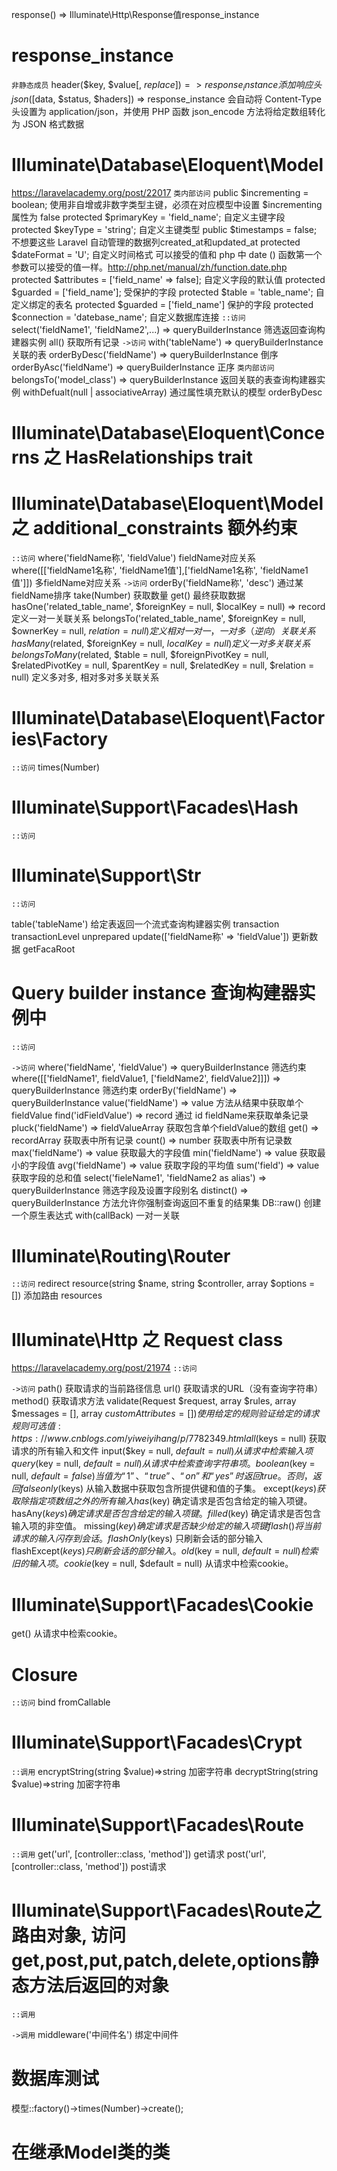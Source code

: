 response() => Illuminate\Http\Response值response_instance

# response_instance
`非静态成员`
header($key, $value[, $replace]) => response_instance
添加响应头
json([$data, $status, $haders]) => response_instance
会自动将 Content-Type 头设置为 application/json，并使用 PHP 函数 json_encode 方法将给定数组转化为 JSON 格式数据

# Illuminate\Database\Eloquent\Model
https://laravelacademy.org/post/22017
`类内部访问`
public $incrementing = boolean;
使用非自增或非数字类型主键，必须在对应模型中设置 $incrementing 属性为 false
protected $primaryKey = 'field_name';
自定义主键字段
protected $keyType = 'string';
自定义主键类型
public $timestamps = false;
不想要这些 Laravel 自动管理的数据列created_at和updated_at
protected $dateFormat = 'U';
自定义时间格式 可以接受的值和 php 中 date () 函数第一个参数可以接受的值一样。http://php.net/manual/zh/function.date.php
protected $attributes = ['field_name' => false];
自定义字段的默认值
protected $guarded = ['field_name'];
受保护的字段
protected $table = 'table_name';
自定义绑定的表名
protected $guarded = ['field_name']
保护的字段
protected $connection = 'datebase_name';
自定义数据库连接
`::访问`
select('fieldName1', 'fieldName2',...) => queryBuilderInstance
筛选返回查询构建器实例
all()
获取所有记录
`->访问`
with('tableName') => queryBuilderInstance
关联的表
orderByDesc('fieldName') => queryBuilderInstance
倒序
orderByAsc('fieldName') => queryBuilderInstance
正序
`类内部访问`
belongsTo('model_class') => queryBuilderInstance
返回关联的表查询构建器实例
withDefualt(null | associativeArray)
通过属性填充默认的模型
orderByDesc

# Illuminate\Database\Eloquent\Concerns 之 HasRelationships trait


# Illuminate\Database\Eloquent\Model 之 additional_constraints 额外约束
`::访问`
where('fieldName称', 'fieldValue')
fieldName对应关系
where([['fieldName1名称', 'fieldName1值'],['fieldName1名称', 'fieldName1值']])
多fieldName对应关系
`->访问`
orderBy('fieldName称', 'desc')
通过某fieldName排序
take(Number)
获取数量
get()
最终获取数据
hasOne('related_table_name', $foreignKey = null, $localKey = null) => record
定义一对一关联关系
belongsTo('related_table_name', $foreignKey = null, $ownerKey = null, $relation = null)
定义相对一对一， 一对多（逆向）关联关系
hasMany($related, $foreignKey = null, $localKey = null)
定义一对多关联关系
belongsToMany($related, $table = null, $foreignPivotKey = null, $relatedPivotKey = null, $parentKey = null, $relatedKey = null, $relation = null)
定义多对多, 相对多对多关联关系


# Illuminate\Database\Eloquent\Factories\Factory
`::访问`
times(Number)


# Illuminate\Support\Facades\Hash
`::访问`


# Illuminate\Support\Str
`::访问`

table('tableName')
给定表返回一个流式查询构建器实例
transaction
transactionLevel
unprepared
update(['fieldName称' => 'fieldValue'])
更新数据
getFacaRoot


# Query builder instance 查询构建器实例中
`::访问`


`->访问`
where('fieldName', 'fieldValue') => queryBuilderInstance
筛选约束
where([['fieldName1', fieldValue1, ['fieldName2', fieldValue2]]]) => queryBuilderInstance
筛选约束
orderBy('fieldName') => queryBuilderInstance
value('fieldName') => value
方法从结果中获取单个fieldValue
find('idFieldValue') => record
通过 id fieldName来获取单条记录
pluck('fieldName') => fieldValueArray
获取包含单个fieldValue的数组
get() => recordArray
获取表中所有记录
count() => number
获取表中所有记录数
max('fieldName') => value
获取最大的字段值
min('fieldName') => value
获取最小的字段值
avg('fieldName') => value
获取字段的平均值
sum('field') => value
获取字段的总和值
select('fieleName1', 'fieldName2 as alias') => queryBuilderInstance
筛选字段及设置字段别名
distinct() => queryBuilderInstance
方法允许你强制查询返回不重复的结果集
DB::raw()
创建一个原生表达式
with(callBack)
一对一关联


# Illuminate\Routing\Router
`::访问`
redirect
resource(string $name, string $controller, array $options = [])
添加路由
resources

# Illuminate\Http 之 Request class
https://laravelacademy.org/post/21974
`::访问`

`->访问`
path()
获取请求的当前路径信息
url()
获取请求的URL（没有查询字符串）
method()
获取请求方法
validate(Request $request, array $rules, array $messages = [], array $customAttributes = [])
使用给定的规则验证给定的请求 规则可选值:https://www.cnblogs.com/yiweiyihang/p/7782349.html
all($keys = null)
获取请求的所有输入和文件
input($key = null, $default = null)
从请求中检索输入项
query($key = null, $default = null)
从请求中检索查询字符串项。
boolean($key = null, $default = false)
当值为“1”、“true”、“on”和“yes”时返回true。否则，返回false
only($keys)
从输入数据中获取包含所提供键和值的子集。
except($keys)
获取除指定项数组之外的所有输入
has($key)
确定请求是否包含给定的输入项键。
hasAny($keys)
确定请求是否包含给定的输入项键。
filled($key)
确定请求是否包含输入项的非空值。
missing($key)
确定请求是否缺少给定的输入项键
flash()
将当前请求的输入闪存到会话。
flashOnly($keys)
只刷新会话的部分输入
flashExcept($keys)
只刷新会话的部分输入。
old($key = null, $default = null)
检索旧的输入项。
cookie($key = null, $default = null)
从请求中检索cookie。


# Illuminate\Support\Facades\Cookie
get()
从请求中检索cookie。

# Closure
`::访问`
bind
fromCallable

# Illuminate\Support\Facades\Crypt
`::调用`
encryptString(string $value)=>string
加密字符串
decryptString(string $value)=>string
加密字符串


# Illuminate\Support\Facades\Route
`::调用`
get('url', [controller::class, 'method'])
get请求
post('url', [controller::class, 'method'])
post请求


# Illuminate\Support\Facades\Route之路由对象, 访问get,post,put,patch,delete,options静态方法后返回的对象
`::调用`

`->调用`
middleware('中间件名')
绑定中间件



# 数据库测试
模型::factory()->times(Number)->create();

# 在继承Model类的类
